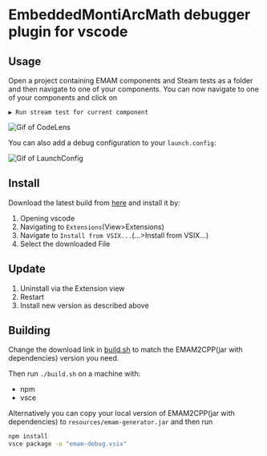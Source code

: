 # EmbeddedMontiArcMath debugger plugin for vscode

## Usage
Open a project containing EMAM components and Steam tests as a folder and then navigate to one of your components. You can now navigate to one of your components and click on

```▶️ Run stream test for current component```

![Gif of CodeLens](./docu/CodeLens.gif "Simple debug workflow")



You can also add a debug configuration to your `launch.config`:

![Gif of LaunchConfig](./docu/LaunchConfig.gif "Simple debug workflow")


## Install
Download the latest build from [here](https://git.rwth-aachen.de/monticore/EmbeddedMontiArc/utilities/emam-debugger-vscode/-/jobs/artifacts/master/raw/emam-debug.vsix?job=LinuxBuild) and install it by:
1. Opening vscode
2. Navigating to `Extensions`(View>Extensions)
3. Navigate to `Install from VSIX...`(...>Install from VSIX...)
4. Select the downloaded File

## Update
1. Uninstall via the Extension view
2. Restart
3. Install new version as described above

## Building
Change the download link in [build.sh](build.sh#L3) to match the EMAM2CPP(jar with dependencies) version you need.

Then run `./build.sh` on a machine with:
- npm
- vsce

Alternatively you can copy your local version of EMAM2CPP(jar with dependencies) to `resources/emam-generator.jar` and then run
```bash
npm install
vsce package -o "emam-debug.vsix"
```